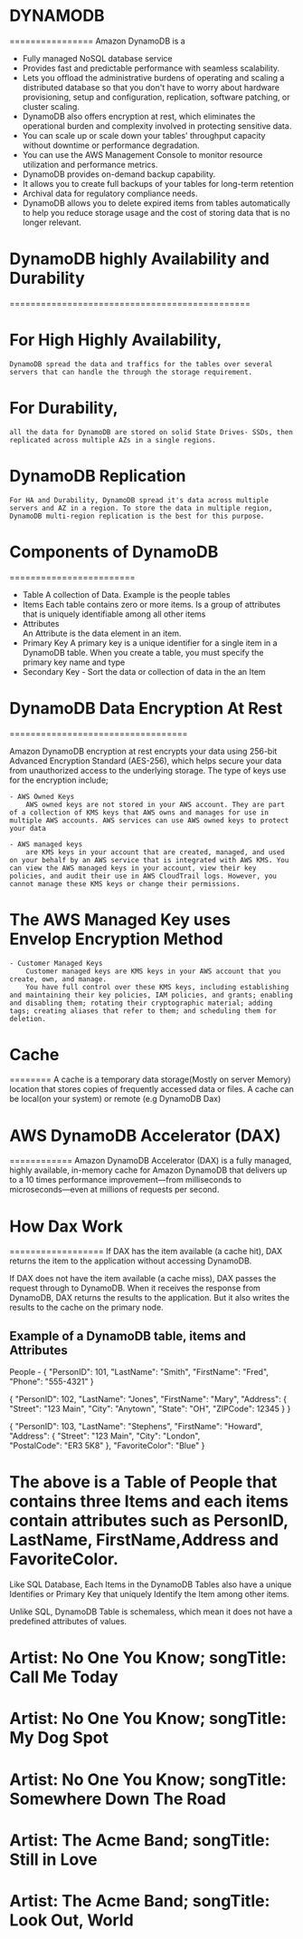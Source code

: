 # DYNAMODB
================
Amazon DynamoDB is a 
- Fully managed NoSQL database service
- Provides fast and predictable performance with seamless scalability. 
- Lets you offload the administrative burdens of operating and scaling a distributed database so that you don't have to worry about hardware provisioning, setup and configuration, replication, software patching, or cluster scaling. 
- DynamoDB also offers encryption at rest, which eliminates the operational burden and complexity involved in protecting sensitive data. 
- You can scale up or scale down your tables' throughput capacity without downtime or performance degradation. 
- You can use the AWS Management Console to monitor resource utilization and performance metrics.
- DynamoDB provides on-demand backup capability. 
- It allows you to create full backups of your tables for long-term retention
- Archival data for regulatory compliance needs.
- DynamoDB allows you to delete expired items from tables automatically to help you reduce storage usage and the cost of storing data that is no longer relevant.



# DynamoDB highly Availability and Durability
==============================================
# For High Highly Availability, 
    DynamoDB spread the data and traffics for the tables over several servers that can handle the through the storage requirement.


# For Durability, 
    all the data for DynamoDB are stored on solid State Drives- SSDs, then replicated across multiple AZs in a single regions.

# DynamoDB Replication
    For HA and Durability, DynamoDB spread it's data across multiple servers and AZ in a region. To store the data in multiple region, DynamoDB multi-region replication is the best for this purpose.

# Components of DynamoDB
========================
- Table 
    A collection of Data. Example is the people tables
- Items 
    Each table contains zero or more items. Is a group of attributes that is uniquely identifiable among all other items
- Attributes    
    An Attribute is the data element in an item.
- Primary Key
    A primary key is a unique identifier for a single item in a DynamoDB table. When you create a table, you must specify the primary key name and type
- Secondary Key - Sort the data or collection of data in the an Item



# DynamoDB Data Encryption At Rest
==================================

Amazon DynamoDB encryption at rest 
    encrypts your data using 256-bit Advanced Encryption Standard (AES-256), which helps secure your data from unauthorized access to the underlying storage. The type of keys use for the encryption include;

    - AWS Owned Keys 
        AWS owned keys are not stored in your AWS account. They are part of a collection of KMS keys that AWS owns and manages for use in multiple AWS accounts. AWS services can use AWS owned keys to protect your data

    - AWS managed keys 
        are KMS keys in your account that are created, managed, and used on your behalf by an AWS service that is integrated with AWS KMS. You can view the AWS managed keys in your account, view their key policies, and audit their use in AWS CloudTrail logs. However, you cannot manage these KMS keys or change their permissions.
#       The AWS Managed Key uses Envelop Encryption Method

    - Customer Managed Keys
        Customer managed keys are KMS keys in your AWS account that you create, own, and manage.
        You have full control over these KMS keys, including establishing and maintaining their key policies, IAM policies, and grants; enabling and disabling them; rotating their cryptographic material; adding tags; creating aliases that refer to them; and scheduling them for deletion. 


# Cache
========
 A cache is a temporary data storage(Mostly on server Memory) location that stores copies of frequently accessed data or files. A cache can be local(on your system) or remote (e.g DynamoDB Dax)

# AWS DynamoDB Accelerator (DAX) 
============
Amazon DynamoDB Accelerator (DAX) is a fully managed, highly available, in-memory cache for Amazon DynamoDB that delivers up to a 10 times performance improvement—from milliseconds to microseconds—even at millions of requests per second.


# How Dax Work 
==================
If DAX has the item available (a cache hit), DAX returns the item to the application without accessing DynamoDB.

If DAX does not have the item available (a cache miss), DAX passes the request through to DynamoDB. When it receives the response from DynamoDB, DAX returns the results to the application. But it also writes the results to the cache on the primary node.

















## Example of a DynamoDB table, items and Attributes

People  - 
{
    "PersonID": 101,
    "LastName": "Smith",
    "FirstName": "Fred",
    "Phone": "555-4321"
}

{
    "PersonID": 102,
    "LastName": "Jones",
    "FirstName": "Mary",
    "Address": {
                "Street": "123 Main",
                "City": "Anytown",
                "State": "OH",
                "ZIPCode": 12345
    }
}

{
    "PersonID": 103,
    "LastName": "Stephens",
    "FirstName": "Howard",
    "Address": {
                "Street": "123 Main",
                "City": "London",                                    
                "PostalCode": "ER3 5K8"
    },
    "FavoriteColor": "Blue"
}

# The above is a Table of People that contains three Items and each items contain attributes such as PersonID, LastName, FirstName,Address and FavoriteColor.

Like SQL Database, Each Items in the DynamoDB Tables also have a unique Identifies or Primary Key that uniquely Identify the Item among other items.

Unlike SQL, DynamoDB Table is schemaless, which mean it does not have a predefined attributes of values.







# Artist: No One You Know; songTitle: Call Me Today
# Artist: No One You Know; songTitle: My Dog Spot
# Artist: No One You Know; songTitle: Somewhere Down The Road
# Artist: The Acme Band; songTitle: Still in Love
# Artist: The Acme Band; songTitle: Look Out, World